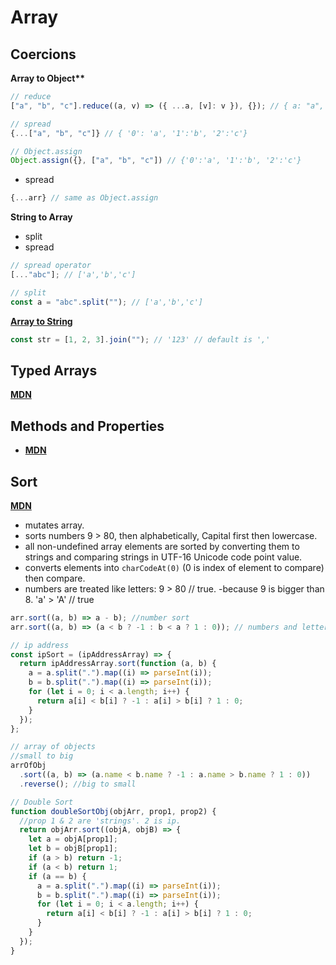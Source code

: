 # Array

## Coercions

**Array to Object\*\***

```js
// reduce
["a", "b", "c"].reduce((a, v) => ({ ...a, [v]: v }), {}); // { a: "a", b: "b", c: "c" }

// spread
{...["a", "b", "c"]} // { '0': 'a', '1':'b', '2':'c'}

// Object.assign
Object.assign({}, ["a", "b", "c"]) // {'0':'a', '1':'b', '2':'c'}
```

- spread

```js
{...arr} // same as Object.assign
```

**String to Array**

- split
- spread

```js
// spread operator
[..."abc"]; // ['a','b','c']

// split
const a = "abc".split(""); // ['a','b','c']
```

**[Array to String](https://developer.mozilla.org/en-US/docs/Web/JavaScript/Reference/Global_Objects/Array/join)**

```js
const str = [1, 2, 3].join(""); // '123' // default is ','
```

## Typed Arrays

**[MDN](https://developer.mozilla.org/en-US/docs/Web/JavaScript/Guide/Indexed_collections#typed_arrays)**

## Methods and Properties

- **[MDN](https://developer.mozilla.org/en-US/docs/Web/JavaScript/Reference/Global_Objects/Array)**

## Sort

**[MDN](https://developer.mozilla.org/en-US/docs/Web/JavaScript/Reference/Global_Objects/Array/sort)**

- mutates array.
- sorts numbers 9 > 80, then alphabetically, Capital first then lowercase.
- all non-undefined array elements are sorted by converting them to strings and comparing strings in UTF-16 Unicode code point value.
- converts elements into `charCodeAt(0)` (0 is index of element to compare) then compare.
- numbers are treated like letters: 9 > 80 // true. -because 9 is bigger than 8.
  'a' > 'A' // true

```js
arr.sort((a, b) => a - b); //number sort
arr.sort((a, b) => (a < b ? -1 : b < a ? 1 : 0)); // numbers and letters

// ip address
const ipSort = (ipAddressArray) => {
  return ipAddressArray.sort(function (a, b) {
    a = a.split(".").map((i) => parseInt(i));
    b = b.split(".").map((i) => parseInt(i));
    for (let i = 0; i < a.length; i++) {
      return a[i] < b[i] ? -1 : a[i] > b[i] ? 1 : 0;
    }
  });
};

// array of objects
//small to big
arrOfObj
  .sort((a, b) => (a.name < b.name ? -1 : a.name > b.name ? 1 : 0))
  .reverse(); //big to small

// Double Sort
function doubleSortObj(objArr, prop1, prop2) {
  //prop 1 & 2 are 'strings'. 2 is ip.
  return objArr.sort((objA, objB) => {
    let a = objA[prop1];
    let b = objB[prop1];
    if (a > b) return -1;
    if (a < b) return 1;
    if (a == b) {
      a = a.split(".").map((i) => parseInt(i));
      b = b.split(".").map((i) => parseInt(i));
      for (let i = 0; i < a.length; i++) {
        return a[i] < b[i] ? -1 : a[i] > b[i] ? 1 : 0;
      }
    }
  });
}
```
